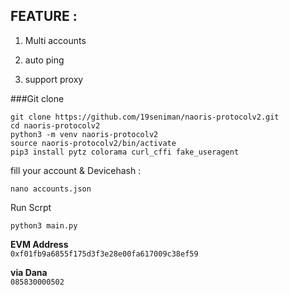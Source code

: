 ## FEATURE :

1. Multi accounts

2. auto ping 

3. support proxy 


###Git clone 
```
git clone https://github.com/19seniman/naoris-protocolv2.git
cd naoris-protocolv2
python3 -m venv naoris-protocolv2
source naoris-protocolv2/bin/activate
pip3 install pytz colorama curl_cffi fake_useragent
```
fill your account & Devicehash :
```
nano accounts.json
```
Run Scrpt
```
python3 main.py
```

**EVM Address**  
`0xf01fb9a6855f175d3f3e28e00fa617009c38ef59`

**via Dana**  
`085830000502`






